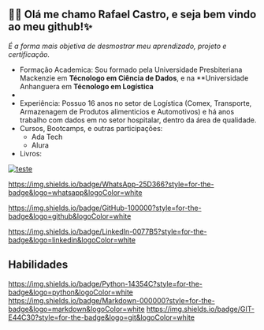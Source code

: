 ## 👋🏻 Olá me chamo Rafael Castro, e seja bem vindo ao meu github!✨

*É a forma mais objetiva de desmostrar meu aprendizado, projeto e certificação.*
- Formação Academica: Sou formado pela Universidade Presbiteriana Mackenzie em **Técnologo em Ciência de Dados**, e na **Universidade Anhanguera em **Técnologo em Logística**
- 
- Experiência: Possuo 16 anos no setor de Logística (Comex, Transporte, Armazenagem de Produtos alimenticios e Automotivos) e há anos trabalho com dados em no setor hospitalar, dentro da área de qualidade.
- Cursos, Bootcamps, e outras participações:
  - Ada Tech
  - Alura
- Livros:


[![teste](https://img.shields.io/badge/Gmail-D14836?style=for-the-badge&logo=gmail&logoColor=white)]()

https://img.shields.io/badge/WhatsApp-25D366?style=for-the-badge&logo=whatsapp&logoColor=white

https://img.shields.io/badge/GitHub-100000?style=for-the-badge&logo=github&logoColor=white

https://img.shields.io/badge/LinkedIn-0077B5?style=for-the-badge&logo=linkedin&logoColor=white


## Habilidades
https://img.shields.io/badge/Python-14354C?style=for-the-badge&logo=python&logoColor=white
https://img.shields.io/badge/Markdown-000000?style=for-the-badge&logo=markdown&logoColor=white
https://img.shields.io/badge/GIT-E44C30?style=for-the-badge&logo=git&logoColor=white



